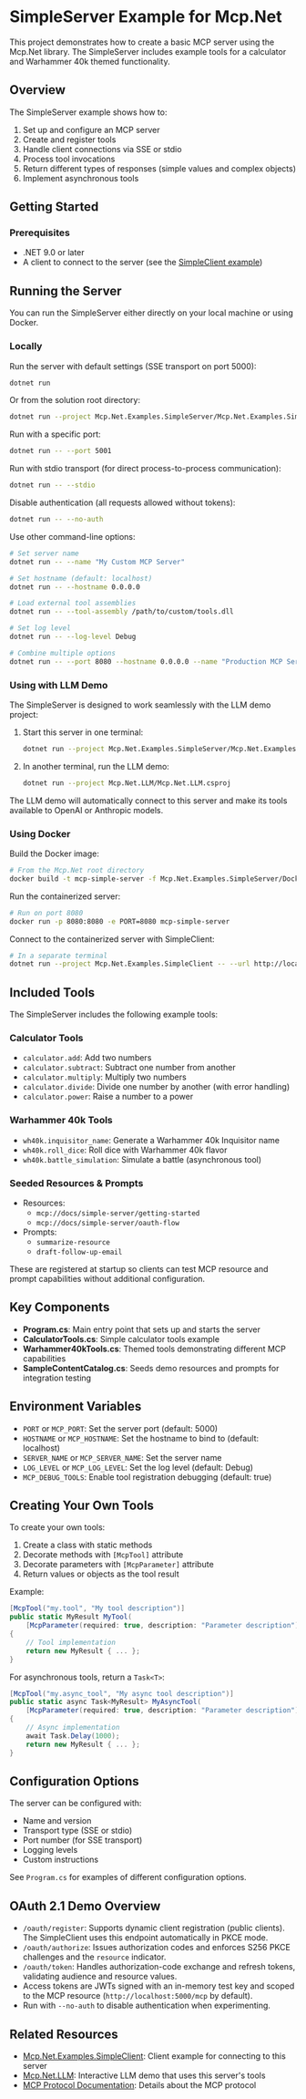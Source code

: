 # SimpleServer Example for Mcp.Net

This project demonstrates how to create a basic MCP server using the Mcp.Net library. The SimpleServer includes example tools for a calculator and Warhammer 40k themed functionality.

## Overview

The SimpleServer example shows how to:

1. Set up and configure an MCP server
2. Create and register tools
3. Handle client connections via SSE or stdio
4. Process tool invocations
5. Return different types of responses (simple values and complex objects)
6. Implement asynchronous tools

## Getting Started

### Prerequisites

- .NET 9.0 or later
- A client to connect to the server (see the [SimpleClient example](../Mcp.Net.Examples.SimpleClient))

## Running the Server

You can run the SimpleServer either directly on your local machine or using Docker.

### Locally

Run the server with default settings (SSE transport on port 5000):

```bash
dotnet run
```

Or from the solution root directory:

```bash
dotnet run --project Mcp.Net.Examples.SimpleServer/Mcp.Net.Examples.SimpleServer.csproj
```

Run with a specific port:

```bash
dotnet run -- --port 5001
```

Run with stdio transport (for direct process-to-process communication):

```bash
dotnet run -- --stdio
```

Disable authentication (all requests allowed without tokens):

```bash
dotnet run -- --no-auth
```

Use other command-line options:

```bash
# Set server name
dotnet run -- --name "My Custom MCP Server"

# Set hostname (default: localhost)
dotnet run -- --hostname 0.0.0.0

# Load external tool assemblies
dotnet run -- --tool-assembly /path/to/custom/tools.dll

# Set log level
dotnet run -- --log-level Debug

# Combine multiple options
dotnet run -- --port 8080 --hostname 0.0.0.0 --name "Production MCP Server" --tool-assembly tools1.dll --tool-assembly tools2.dll
```

### Using with LLM Demo

The SimpleServer is designed to work seamlessly with the LLM demo project:

1. Start this server in one terminal:
   ```bash
   dotnet run --project Mcp.Net.Examples.SimpleServer/Mcp.Net.Examples.SimpleServer.csproj
   ```

2. In another terminal, run the LLM demo:
   ```bash
   dotnet run --project Mcp.Net.LLM/Mcp.Net.LLM.csproj
   ```

The LLM demo will automatically connect to this server and make its tools available to OpenAI or Anthropic models.

### Using Docker

Build the Docker image:

```bash
# From the Mcp.Net root directory
docker build -t mcp-simple-server -f Mcp.Net.Examples.SimpleServer/Dockerfile .
```

Run the containerized server:

```bash
# Run on port 8080
docker run -p 8080:8080 -e PORT=8080 mcp-simple-server
```

Connect to the containerized server with SimpleClient:

```bash
# In a separate terminal
dotnet run --project Mcp.Net.Examples.SimpleClient -- --url http://localhost:8080
```

## Included Tools

The SimpleServer includes the following example tools:

### Calculator Tools

- `calculator.add`: Add two numbers
- `calculator.subtract`: Subtract one number from another
- `calculator.multiply`: Multiply two numbers
- `calculator.divide`: Divide one number by another (with error handling)
- `calculator.power`: Raise a number to a power

### Warhammer 40k Tools

- `wh40k.inquisitor_name`: Generate a Warhammer 40k Inquisitor name
- `wh40k.roll_dice`: Roll dice with Warhammer 40k flavor
- `wh40k.battle_simulation`: Simulate a battle (asynchronous tool)

### Seeded Resources & Prompts

- Resources:
  - `mcp://docs/simple-server/getting-started`
  - `mcp://docs/simple-server/oauth-flow`
- Prompts:
  - `summarize-resource`
  - `draft-follow-up-email`

These are registered at startup so clients can test MCP resource and prompt capabilities without additional configuration.

## Key Components

- **Program.cs**: Main entry point that sets up and starts the server
- **CalculatorTools.cs**: Simple calculator tools example
- **Warhammer40kTools.cs**: Themed tools demonstrating different MCP capabilities
- **SampleContentCatalog.cs**: Seeds demo resources and prompts for integration testing

## Environment Variables

- `PORT` or `MCP_PORT`: Set the server port (default: 5000)
- `HOSTNAME` or `MCP_HOSTNAME`: Set the hostname to bind to (default: localhost)
- `SERVER_NAME` or `MCP_SERVER_NAME`: Set the server name
- `LOG_LEVEL` or `MCP_LOG_LEVEL`: Set the log level (default: Debug)
- `MCP_DEBUG_TOOLS`: Enable tool registration debugging (default: true)

## Creating Your Own Tools

To create your own tools:

1. Create a class with static methods
2. Decorate methods with `[McpTool]` attribute
3. Decorate parameters with `[McpParameter]` attribute
4. Return values or objects as the tool result

Example:

```csharp
[McpTool("my.tool", "My tool description")]
public static MyResult MyTool(
    [McpParameter(required: true, description: "Parameter description")] string param1)
{
    // Tool implementation
    return new MyResult { ... };
}
```

For asynchronous tools, return a `Task<T>`:

```csharp
[McpTool("my.async_tool", "My async tool description")]
public static async Task<MyResult> MyAsyncTool(
    [McpParameter(required: true, description: "Parameter description")] string param1)
{
    // Async implementation
    await Task.Delay(1000);
    return new MyResult { ... };
}
```

## Configuration Options

The server can be configured with:

- Name and version
- Transport type (SSE or stdio)
- Port number (for SSE transport)
- Logging levels
- Custom instructions

See `Program.cs` for examples of different configuration options.

## OAuth 2.1 Demo Overview

- `/oauth/register`: Supports dynamic client registration (public clients). The SimpleClient uses this endpoint automatically in PKCE mode.
- `/oauth/authorize`: Issues authorization codes and enforces S256 PKCE challenges and the `resource` indicator.
- `/oauth/token`: Handles authorization-code exchange and refresh tokens, validating audience and resource values.
- Access tokens are JWTs signed with an in-memory test key and scoped to the MCP resource (`http://localhost:5000/mcp` by default).
- Run with `--no-auth` to disable authentication when experimenting.

## Related Resources

- [Mcp.Net.Examples.SimpleClient](../Mcp.Net.Examples.SimpleClient): Client example for connecting to this server
- [Mcp.Net.LLM](../Mcp.Net.LLM): Interactive LLM demo that uses this server's tools
- [MCP Protocol Documentation](../MCPProtocol.md): Details about the MCP protocol
